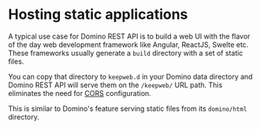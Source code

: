 # Hosting static applications

A typical use case for Domino REST API is to build a web UI with the flavor of the day web development framework like Angular, ReactJS, Swelte etc. These frameworks usually generate a `build` directory with a set of static files.

You can copy that directory to `keepweb.d` in your Domino data directory and Domino REST API will serve them on the `/keepweb/` URL path. This eliminates the need for [CORS](../references/usingdominorestapi/keepapplications.md) configuration.

This is similar to Domino's feature serving static files from its `domino/html` directory.

